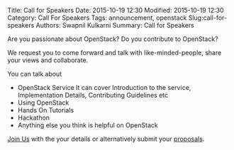Title: Call for Speakers
Date: 2015-10-19 12:30
Modified: 2015-10-19 12:30
Category: Call For Speakers
Tags: announcement, openstack
Slug:call-for-speakers
Authors: Swapnil Kulkarni
Summary: Call for Speakers

Are you passionate about OpenStack?
Do you contribute to OpenStack?

We request you to come forward and talk with like-minded-people, share your views and collaborate.


You can talk about

- OpenStack Service It can cover Introduction to the service, Implementation Details, Contributing Guidelines etc
- Using OpenStack
- Hands On Tutorials
- Hackathon
- Anything else you think is helpful on OpenStack


[Join Us](http://goo.gl/forms/HEF5e8qBBV) with the your details or alternatively submit your [proposals](http://goo.gl/forms/R4Rr1DsrpI).
